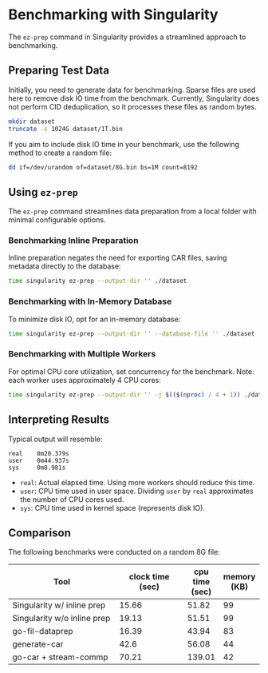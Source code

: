 # Benchmarking with Singularity

The `ez-prep` command in Singularity provides a streamlined approach to benchmarking.

## Preparing Test Data

Initially, you need to generate data for benchmarking. Sparse files are used here to remove disk IO time from the benchmark. Currently, Singularity does not perform CID deduplication, so it processes these files as random bytes.

```sh
mkdir dataset
truncate -s 1024G dataset/1T.bin
```

If you aim to include disk IO time in your benchmark, use the following method to create a random file:

```sh
dd if=/dev/urandom of=dataset/8G.bin bs=1M count=8192
```

## Using `ez-prep`
The `ez-prep` command streamlines data preparation from a local folder with minimal configurable options.

### Benchmarking Inline Preparation
Inline preparation negates the need for exporting CAR files, saving metadata directly to the database:

```sh
time singularity ez-prep --output-dir '' ./dataset
```

### Benchmarking with In-Memory Database

To minimize disk IO, opt for an in-memory database:

```sh
time singularity ez-prep --output-dir '' --database-file '' ./dataset
```

### Benchmarking with Multiple Workers

For optimal CPU core utilization, set concurrency for the benchmark. Note: each worker uses approximately 4 CPU cores:

```sh
time singularity ez-prep --output-dir '' -j $(($(nproc) / 4 + 1)) ./dataset
```

## Interpreting Results

Typical output will resemble:

```
real    0m20.379s
user    0m44.937s
sys     0m8.981s
```

* `real`: Actual elapsed time. Using more workers should reduce this time.
* `user`: CPU time used in user space. Dividing `user` by `real` approximates the number of CPU cores used.
* `sys`: CPU time used in kernel space (represents disk IO).

## Comparison

The following benchmarks were conducted on a random 8G file:

<table><thead><tr><th width="290">Tool</th><th width="178.33333333333331" data-type="number">clock time (sec)</th><th data-type="number">cpu time (sec)</th><th data-type="number">memory (KB)</th></tr></thead><tbody><tr><td>Singularity w/ inline prep</td><td>15.66</td><td>51.82</td><td>99</td></tr><tr><td>Singularity w/o inline prep</td><td>19.13</td><td>51.51</td><td>99</td></tr><tr><td>go-fil-dataprep</td><td>16.39</td><td>43.94</td><td>83</td></tr><tr><td>generate-car</td><td>42.6</td><td>56.08</td><td>44</td></tr><tr><td>go-car + stream-commp</td><td>70.21</td><td>139.01</td><td>42</td></tr></tbody></table>
